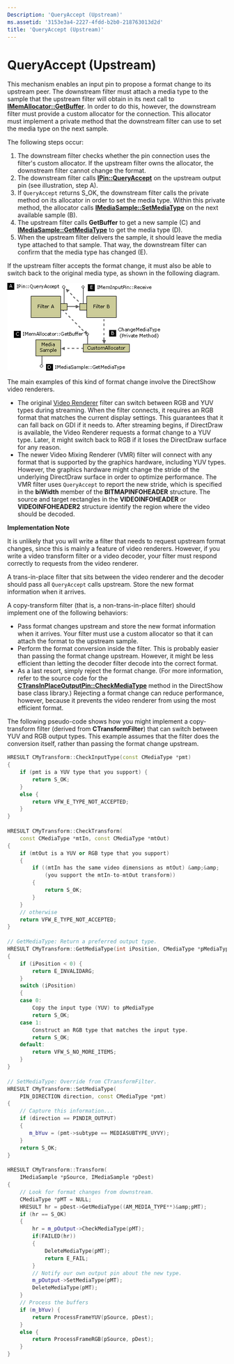 ```yaml
---
Description: 'QueryAccept (Upstream)'
ms.assetid: '3153e3a4-2227-4fdd-b2b0-218763013d2d'
title: 'QueryAccept (Upstream)'
---
```


# QueryAccept (Upstream)

This mechanism enables an input pin to propose a format change to its upstream peer. The downstream filter must attach a media type to the sample that the upstream filter will obtain in its next call to [**IMemAllocator::GetBuffer**](imemallocator-getbuffer.md). In order to do this, however, the downstream filter must provide a custom allocator for the connection. This allocator must implement a private method that the downstream filter can use to set the media type on the next sample.

The following steps occur:

1.  The downstream filter checks whether the pin connection uses the filter's custom allocator. If the upstream filter owns the allocator, the downstream filter cannot change the format.
2.  The downstream filter calls [**IPin::QueryAccept**](ipin-queryaccept.md) on the upstream output pin (see illustration, step A).
3.  If `QueryAccept` returns S\_OK, the downstream filter calls the private method on its allocator in order to set the media type. Within this private method, the allocator calls [**IMediaSample::SetMediaType**](imediasample-setmediatype.md) on the next available sample (B).
4.  The upstream filter calls **GetBuffer** to get a new sample (C) and [**IMediaSample::GetMediaType**](imediasample-getmediatype.md) to get the media type (D).
5.  When the upstream filter delivers the sample, it should leave the media type attached to that sample. That way, the downstream filter can confirm that the media type has changed (E).

If the upstream filter accepts the format change, it must also be able to switch back to the original media type, as shown in the following diagram.

![queryaccept (upstream)](images/dynformat4.png)

The main examples of this kind of format change involve the DirectShow video renderers.

-   The original [Video Renderer](video-renderer-filter.md) filter can switch between RGB and YUV types during streaming. When the filter connects, it requires an RGB format that matches the current display settings. This guarantees that it can fall back on GDI if it needs to. After streaming begins, if DirectDraw is available, the Video Renderer requests a format change to a YUV type. Later, it might switch back to RGB if it loses the DirectDraw surface for any reason.
-   The newer Video Mixing Renderer (VMR) filter will connect with any format that is supported by the graphics hardware, including YUV types. However, the graphics hardware might change the stride of the underlying DirectDraw surface in order to optimize performance. The VMR filter uses `QueryAccept` to report the new stride, which is specified in the **biWidth** member of the **BITMAPINFOHEADER** structure. The source and target rectangles in the **VIDEOINFOHEADER** or **VIDEOINFOHEADER2** structure identify the region where the video should be decoded.

**Implementation Note**

It is unlikely that you will write a filter that needs to request upstream format changes, since this is mainly a feature of video renderers. However, if you write a video transform filter or a video decoder, your filter must respond correctly to requests from the video renderer.

A trans-in-place filter that sits between the video renderer and the decoder should pass all `QueryAccept` calls upstream. Store the new format information when it arrives.

A copy-transform filter (that is, a non-trans-in-place filter) should implement one of the following behaviors:

-   Pass format changes upstream and store the new format information when it arrives. Your filter must use a custom allocator so that it can attach the format to the upstream sample.
-   Perform the format conversion inside the filter. This is probably easier than passing the format change upstream. However, it might be less efficient than letting the decoder filter decode into the correct format.
-   As a last resort, simply reject the format change. (For more information, refer to the source code for the [**CTransInPlaceOutputPin::CheckMediaType**](ctransinplaceoutputpin-checkmediatype.md) method in the DirectShow base class library.) Rejecting a format change can reduce performance, however, because it prevents the video renderer from using the most efficient format.

The following pseudo-code shows how you might implement a copy-transform filter (derived from **CTransformFilter**) that can switch between YUV and RGB output types. This example assumes that the filter does the conversion itself, rather than passing the format change upstream.


```C++
HRESULT CMyTransform::CheckInputType(const CMediaType *pmt)
{
    if (pmt is a YUV type that you support) {
        return S_OK;
    }
    else {
        return VFW_E_TYPE_NOT_ACCEPTED;
    }
}

HRESULT CMyTransform::CheckTransform(
    const CMediaType *mtIn, const CMediaType *mtOut)
{
    if (mtOut is a YUV or RGB type that you support)
    {
        if ((mtIn has the same video dimensions as mtOut) &amp;&amp;
            (you support the mtIn-to-mtOut transform))
        {
            return S_OK;
        }
    }
    // otherwise
    return VFW_E_TYPE_NOT_ACCEPTED;
}

// GetMediaType: Return a preferred output type.
HRESULT CMyTransform::GetMediaType(int iPosition, CMediaType *pMediaType)
{
    if (iPosition < 0) {
        return E_INVALIDARG;
    }
    switch (iPosition)
    {
    case 0:
        Copy the input type (YUV) to pMediaType
        return S_OK;
    case 1:
        Construct an RGB type that matches the input type.
        return S_OK;
    default:
        return VFW_S_NO_MORE_ITEMS;
    }
}

// SetMediaType: Override from CTransformFilter. 
HRESULT CMyTransform::SetMediaType(
    PIN_DIRECTION direction, const CMediaType *pmt)
{
    // Capture this information...
    if (direction == PINDIR_OUTPUT)
    {
       m_bYuv = (pmt->subtype == MEDIASUBTYPE_UYVY);
    }
    return S_OK;
}

HRESULT CMyTransform::Transform(
    IMediaSample *pSource, IMediaSample *pDest)
{
    // Look for format changes from downstream.
    CMediaType *pMT = NULL;
    HRESULT hr = pDest->GetMediaType((AM_MEDIA_TYPE**)&amp;pMT);
    if (hr == S_OK)
    {
        hr = m_pOutput->CheckMediaType(pMT);
        if(FAILED(hr))
        {
            DeleteMediaType(pMT);
            return E_FAIL;
        }
        // Notify our own output pin about the new type.
        m_pOutput->SetMediaType(pMT);
        DeleteMediaType(pMT);
    }
    // Process the buffers
    if (m_bYuv) {
        return ProcessFrameYUV(pSource, pDest);
    }
    else {
        return ProcessFrameRGB(pSource, pDest);
    }
}
```



 

 




